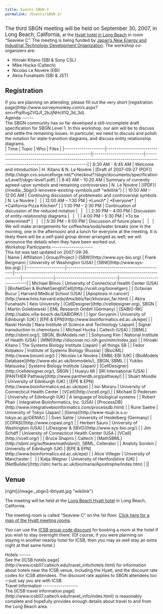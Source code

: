 ```yaml
---
title: Events SBGN-3
permalink: /Events/SBGN-3/
---
```


<big>The third SBGN meeting will be held on September 30, 2007, in Long Beach, California,</big> at the [Hyatt hotel in Long Beach](http://longbeach.hyatt.com/groupbooking/lgbrlucir2007) in room “Seaview C”. The meeting is being funded by [Japan’s New Energy and Industrial Technology Development Organization](http://www.nedo.go.jp/). The workshop co-organizers are:

-   Hiroaki Kitano (SBI & Sony CSL)
-   Mike Hucka (Caltech)
-   Nicolas Le Novère (EBI)
-   Akira Funahashi (SBI & JST)

Registration
------------

<div class="blockquote">
If you are planning on attending, please fill out the very short [registration page](http://www.surveymonkey.com/s.aspx?sm=rPqiRvgZVQJf_2bJjNHcIl1Q_3d_3d).

</div>
Agenda
------

<div class="blockquote">
The SBGN community has so far developed a still-incomplete draft specification for SBGN Level 1. In this workshop, our aim will be to discuss and settle the remaining issues. In particular, we need to discuss and polish the notation for state-transition diagrams, and discuss entity relationship diagrams.

</div>
| Time                | Topic                                                                | Who                      | Files                                                                                                                        |
|---------------------|----------------------------------------------------------------------|--------------------------|------------------------------------------------------------------------------------------------------------------------------|
| 8:30 AM - 8:45 AM   | Welcome and introduction                                             | H. Kitano & N. Le Novère | [Draft of 2007-09-27 (PDF)](http://sbgn.cvs.sourceforge.net/*checkout*/sbgn/documents/specifications/Level1/sbgn-level1.pdf) |
| 8:45 AM – 10:20 AM  | Summary of currently agreed-upon symbols and remaining controversies | N. Le Novère             | [(PDF)](/media:_Sbgn3-lenovere-existing-symbols.pdf "wikilink")                                                              |
| 10:50 AM – 12:00 AM | Continuing discussion of problematic and controversial symbols       | N. Le Novère             |                                                                                                                              |
| 12:00 AM – 1:30 PM  | *Lunch*                                                              | *Everyone*               | *California Pizza Kitchen*                                                                                                   |
| 1:30 PM – 2:30 PM   | Continuation of discussion of the reduced notation                   |                          |                                                                                                                              |
| 2:30 PM – 4:00 PM   | Discussion of entity-relationship diagrams                           |                          |                                                                                                                              |
| 4:00 PM – 5:30 PM   | *To be determined*                                                   |                          |                                                                                                                              |
| 5:30 PM – 6:00 PM   | Discussion of future plans                                           |                          |                                                                                                                              |

<div class="blockquote">
We will make arrangements for coffee/tea/soda/water breaks (one in the morning, one in the afternoon) and a lunch for everyone at the meeting. It is likely there will be a self-paid group dinner arranged as well; we will announce the details when they have been worked out.

</div>
Workshop Participants
---------------------

<div class="blockquote">
This list was last updated on 2007-09-26.

</div>
| Name               | Affiliation                                      | Group/Project |-[SBW](http://www.sys-bio.org)                                   | Frank Bergmann | University of Washington (USA) | [SBW](http://www.sys-bio.org) |
|--------------------|--------------------------------------------------|---------------------------------------------------------------------------------|----------------|--------------------------------|-------------------------------|
| Michael Blinov     | University of Connecticut Health Center (USA)    | [BioNetGen & BioNetGen@VCell](http://vcell.org/bionetgen)                       |
| Octavian Bucur     | Harvard Medical School (USA)                     | [Apoptosis in cancer](http://www.hms.harvard.edu/dms/bbs/fac/khosravi_far.html) |
| Akira Funahashi    | Keio University                                  | [CellDesigner](http://celldesigner.org), SBGN                                   |
| Martin Golebiewski | EML Research GmbH (Germany)                      | [SABIO-RK](http://sabio.villa-bosch.de/SABIORK/)                                |
| Igor Goryanin      | University of Edinburgh (UK)                     | [EPE & EPN](http://www.bioinformatics.ed.ac.uk/epe)                             |
| Naoki Honda        | Nara Institute of Science and Technology (Japan) | Signal transduction in chemotaxis                                               |
| Michael Hucka      | Caltech (USA)                                    | [SBML](http://sbml.org/), SBGN, BioModels.net                                   |
| Sohyoung Kim       | National Institute of Health (USA)               | [MIM](http://discover.nci.nih.gov/mim/index.jsp)                                |
| Hiroaki Kitano     | The Systems Biology Institute (Japan)            | all things SB                                                                   |
| Fedor Kolpakov     | Institute of Systems Biology (Russia)            | [BioUML](http://www.biouml.org/)                                                |
| Nicolas Le Novère  | EMBL-EBI (UK)                                    | [BioModels Database](http://www.ebi.ac.uk/biomodels/), SBGN, SBML               |
| Yukiko Matsuoka    | Systems Biology Institute (Japan)                | [CellDesigner](http://celldesigner.org/), SBGN                                  |
| Huaiyu Mi          | SRI International (USA)                          | [PANTHER Pathway](http://www.pantherdb.org/pathway/)                            |
| Stuart Moodie      | University of Edinburgh (UK)                     | [EPE & EPN](http://www.bioinformatics.ed.ac.uk/epe)                             |
| Ion Moraru         | University of Connecticut Health Center          | [VCell](http://vcell.org/)                                                      |
| Michael D Pedersen | University of Edinburgh (UK)                     | A language of biological systems                                                |
| Robert Phair       | Integrative Bioinformatics, Inc. (USA)           | [ProcessDB](http://www.integrativebioinformatics.com/processdb.html)            |
| Rune Saetre        | University of Tokyo (Japan)                      | [Genia](http://www-tsujii.is.s.u-tokyo.ac.jp/GENIA/)                            |
| Sven Sahle         | University of Heidelberg (Germany)               | [COPASI](http://www.copasi.org/)                                                |
| Herbert Sauro      | University of Washington (USA)                   | [JDesigner & SBVD](http://www.sys-bio.org/)                                     |
| Jim Schaff         | University of Connecticut Health Center (USA     | [VCell](http://vcell.org/)                                                      |
| Bruce Shapiro      | Caltech                                          | [MathSBML](http://sbml.org/software/mathsbml/), SBML, Cellerator                |
| Anatoly Sorokin    | University of Edinburgh (UK)                     | [EPE & EPN](http://www.bioinformatics.ed.ac.uk/epe)                             |
| Alice Villeger     | University of Manchester                         |                                                                                 |
| Katja Wegner       | University of Hertfordshire (UK)                 | [NetBuilder](http://strc.herts.ac.uk/bio/maria/Apostrophe/index.htm)            |
||

Venue
-----

<div class="blockquote">
[right](/image:_sbgn3-lbhyatt.jpg "wikilink")

The meeting will be held at the [Long Beach Hyatt hotel](http://longbeach.hyatt.com/hyatt/hotels/group-booking.jsp?_requestid=361785) in Long Beach, California.

The meeting room is called “Seaview C” on the 1st floor. [Click here for a map of the Hyatt meeting rooms](http://www.visitlongbeach.com/images/meeting/Hyatt_Floor%20Plans.jpg).

You can use the [ICSB group code discount](http://longbeach.hyatt.com/hyatt/hotels/group-booking.jsp?_requestid=154375) for booking a room at the hotel if you wish to stay overnight there. (Of course, if you were planning on staying in another nearby hotel for ICSB, then you may as well stay an extra night at that same hotel.)

</div>
Hotels
------

<div class="blockquote">
See the [ICSB hotels page](http://www.icsb07.caltech.edu/travel_info/hotels.html) for information about hotels near the ICSB venue, including the Hyatt, and the discount rate codes for ICSB attendees. The discount rate applies to SBGN attendees too—just say you are with ICSB.

</div>
Travel Information
------------------

<div class="blockquote">
The [ICSB travel information page](http://www.icsb07.caltech.edu/travel_info/index.html) is reasonably complete and hopefully provides enough details about travel to and from the Long Beach area.

</div>
